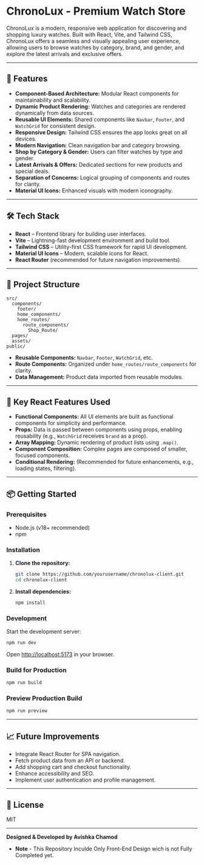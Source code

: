# ChronoLux - Premium Watch Store

ChronoLux is a modern, responsive web application for discovering and shopping luxury watches. Built with React, Vite, and Tailwind CSS, ChronoLux offers a seamless and visually appealing user experience, allowing users to browse watches by category, brand, and gender, and explore the latest arrivals and exclusive offers.

---

## 🚀 Features

- **Component-Based Architecture:** Modular React components for maintainability and scalability.
- **Dynamic Product Rendering:** Watches and categories are rendered dynamically from data sources.
- **Reusable UI Elements:** Shared components like `Navbar`, `Footer`, and `WatchGrid` for consistent design.
- **Responsive Design:** Tailwind CSS ensures the app looks great on all devices.
- **Modern Navigation:** Clean navigation bar and category browsing.
- **Shop by Category & Gender:** Users can filter watches by type and gender.
- **Latest Arrivals & Offers:** Dedicated sections for new products and special deals.
- **Separation of Concerns:** Logical grouping of components and routes for clarity.
- **Material UI Icons:** Enhanced visuals with modern iconography.

---

## 🛠️ Tech Stack

- **React** – Frontend library for building user interfaces.
- **Vite** – Lightning-fast development environment and build tool.
- **Tailwind CSS** – Utility-first CSS framework for rapid UI development.
- **Material UI Icons** – Modern, scalable icons for React.
- **React Router** (recommended for future navigation improvements).

---

## 📁 Project Structure

```
src/
  components/
    footer/
    home_components/
    home_routes/
      route_components/
        Shop_Route/
  pages/
  assets/
public/
```

- **Reusable Components:** `Navbar`, `Footer`, `WatchGrid`, etc.
- **Route Components:** Organized under `home_routes/route_components` for clarity.
- **Data Management:** Product data imported from reusable modules.

---

## 📝 Key React Features Used

- **Functional Components:** All UI elements are built as functional components for simplicity and performance.
- **Props:** Data is passed between components using props, enabling reusability (e.g., `WatchGrid` receives `brand` as a prop).
- **Array Mapping:** Dynamic rendering of product lists using `.map()`.
- **Component Composition:** Complex pages are composed of smaller, focused components.
- **Conditional Rendering:** (Recommended for future enhancements, e.g., loading states, filtering).

---

## 📦 Getting Started

### Prerequisites

- Node.js (v18+ recommended)
- npm

### Installation

1. **Clone the repository:**
   ```sh
   git clone https://github.com/yourusername/chronolux-client.git
   cd chronolux-client
   ```

2. **Install dependencies:**
   ```sh
   npm install
   ```

### Development

Start the development server:

```sh
npm run dev
```

Open [http://localhost:5173](http://localhost:5173) in your browser.

### Build for Production

```sh
npm run build
```

### Preview Production Build

```sh
npm run preview
```

---

## 📈 Future Improvements

- Integrate React Router for SPA navigation.
- Fetch product data from an API or backend.
- Add shopping cart and checkout functionality.
- Enhance accessibility and SEO.
- Implement user authentication and profile management.

---

## 📄 License

MIT

---

**Designed & Developed by Avishka Chamod**

- **Note** - This Repository Inculde Only Front-End Design wich is not Fully Completed yet.


